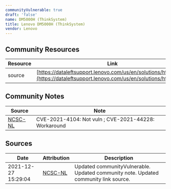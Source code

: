 ```yaml
---
communityVulnerable: true
draft: 'false'
name: DM5000H (ThinkSystem)
title: Lenovo DM5000H (ThinkSystem)
vendor: Lenovo
---
```



## Community Resources
| Resource | Link |
| --- | --- |
| source | [https://dataleftsupport.lenovo.com/us/en/solutions/ht513178](https://dataleftsupport.lenovo.com/us/en/solutions/ht513178) |

## Community Notes
| Source | Note |
| --- | --- |
| [NCSC-NL](https://github.com/NCSC-NL/log4shell/blob/main/software/README.md) | CVE-2021-4104: Not vuln ; CVE-2021-44228: Workaround </ul> |

## Sources
| Date | Attribution | Description |
| --- | --- | --- |
| 2021-12-27 15:29:04 | [NCSC-NL](https://github.com/NCSC-NL/log4shell/blob/main/software/README.md) | Updated communityVulnerable. Updated community note. Updated community link source.  |
